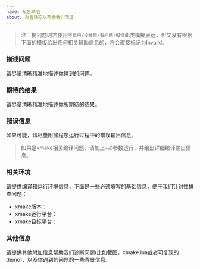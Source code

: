 ```yaml
---
name: 报告缺陷
about: 报告缺陷以帮助我们改进
---
```


> 注：提问题时若使用`不能用/没效果/有问题/报错`此类模糊表达，但又没有根据下面的模板给出任何相关辅助信息的，将会直接标记为Invalid。

### 描述问题

请尽量清晰精准地描述你碰到的问题。

### 期待的结果

请尽量清晰精准地描述你所期待的结果。

### 错误信息

如果可能，请尽量附加程序运行过程中的错误输出信息。

> 如果是xmake相关编译问题，请加上`-vD`参数运行，并给出详细编译输出信息。

### 相关环境

请提供编译和运行环境信息，下面是一些必须填写的基础信息，便于我们针对性排查问题：

- xmake版本：
- xmake运行平台：
- xmake目标平台：

### 其他信息

请提供其他附加信息帮助我们诊断问题(比如截图，xmake.lua或者可复现的demo)，以及你遇到的问题的一些背景信息。

<!--
如果想进一步探讨xmake相关问题，可以加入我们的技术社区互相交流：

* 社区：[Reddit论坛](https://www.reddit.com/r/xmake/)
* 聊天：[Telegram群组](https://t.me/tbooxorg), [Gitter聊天室](https://gitter.im/xmake-io/xmake)
* QQ群：343118190(技术支持), 662147501
* 微信公众号：tboox-os （可通过此公众号申请加入我们的微信群）
-->
